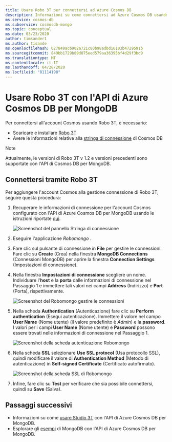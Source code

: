 ```yaml
---
title: Usare Robo 3T per connettersi ad Azure Cosmos DB
description: Informazioni su come connettersi ad Azure Cosmos DB usando Robo 3T e l'API di Azure Cosmos DB per MongoDB
ms.service: cosmos-db
ms.subservice: cosmosdb-mongo
ms.topic: conceptual
ms.date: 03/23/2020
author: timsander1
ms.author: tisande
ms.openlocfilehash: 627849acb902a721c80b98adbd16103b4729591b
ms.sourcegitcommit: 849bb1729b89d075eed579aa36395bf4d29f3bd9
ms.translationtype: MT
ms.contentlocale: it-IT
ms.lasthandoff: 04/28/2020
ms.locfileid: "81114198"
---
```

# <a name="use-robo-3t-with-azure-cosmos-dbs-api-for-mongodb"></a>Usare Robo 3T con l'API di Azure Cosmos DB per MongoDB

Per connettersi all'account Cosmos usando Robo 3T, è necessario:

* Scaricare e installare [Robo 3T](https://robomongo.org/)
* Avere le informazioni relative alla [stringa di connessione](connect-mongodb-account.md) di Cosmos DB

> [!NOTE]
> Attualmente, le versioni di Robo 3T v 1.2 e versioni precedenti sono supportate con l'API di Cosmos DB per MongoDB.

## <a name="connect-using-robo-3t"></a>Connettersi tramite Robo 3T

Per aggiungere l'account Cosmos alla gestione connessione di Robo 3T, seguire questa procedura:

1. Recuperare le informazioni di connessione per l'account Cosmos configurato con l'API di Azure Cosmos DB per MongoDB usando le istruzioni riportate [qui](connect-mongodb-account.md).

    ![Screenshot del pannello Stringa di connessione](./media/mongodb-robomongo/connectionstringblade.png)
2. Eseguire l'applicazione *Robomongo* .

3. Fare clic sul pulsante di connessione in **File** per gestire le connessioni. Fare clic su **Create** (Crea) nella finestra **MongoDB Connections** (Connessioni MongoDB) per aprire la finestra **Connection Settings** (Impostazioni di connessione).

4. Nella finestra **Impostazioni di connessione** scegliere un nome. Individuare l'**host** e la **porta** dalle informazioni di connessione nel Passaggio 1 e immettere tali valori nei campi **Address** (Indirizzo) e **Port** (Porta), rispettivamente.

    ![Screenshot del Robomongo gestire le connessioni](./media/mongodb-robomongo/manageconnections.png)
5. Nella scheda **Authentication** (Autenticazione) fare clic su **Perform authentication** (Esegui autenticazione). Immettere il valore nel campo **User Name** (Nome utente) (il valore predefinito è *Admin*) e la **password**.
I valori per i campi **User Name** (Nome utente) e **Password** possono essere trovati nelle informazioni di connessione nel Passaggio 1.

    ![Screenshot della scheda autenticazione Robomongo](./media/mongodb-robomongo/authentication.png)
6. Nella scheda **SSL** selezionare **Use SSL protocol** (Usa protocollo SSL), quindi modificare il valore di **Authentication Method** (Metodo di autenticazione) in **Self-signed Certificate** (Certificato autofirmato).

    ![Screenshot della scheda SSL di Robomongo](./media/mongodb-robomongo/SSL.png)
7. Infine, fare clic su **Test** per verificare che sia possibile connettersi, quindi su **Save** (Salva).

## <a name="next-steps"></a>Passaggi successivi

- Informazioni su come [usare Studio 3T](mongodb-mongochef.md) con l'API di Azure Cosmos DB per MongoDB.
- Esplorare gli [esempi](mongodb-samples.md) di MongoDB con l'API di Azure Cosmos DB per MongoDB.
